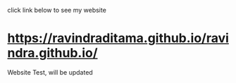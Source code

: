 click link below to see my website

# https://ravindraditama.github.io/ravindra.github.io/
Website Test, will be updated
